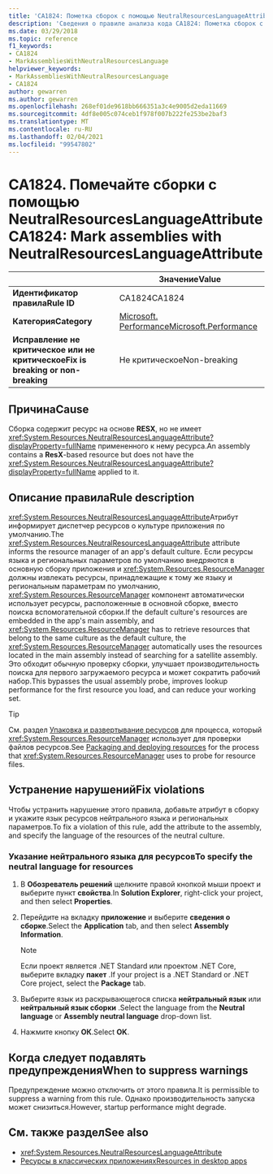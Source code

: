 ```yaml
---
title: 'CA1824: Пометка сборок с помощью NeutralResourcesLanguageAttribute (анализ кода)'
description: 'Сведения о правиле анализа кода CA1824: Пометка сборок с помощью NeutralResourcesLanguageAttribute'
ms.date: 03/29/2018
ms.topic: reference
f1_keywords:
- CA1824
- MarkAssembliesWithNeutralResourcesLanguage
helpviewer_keywords:
- MarkAssembliesWithNeutralResourcesLanguage
- CA1824
author: gewarren
ms.author: gewarren
ms.openlocfilehash: 268ef01de9618bb666351a3c4e9005d2eda11669
ms.sourcegitcommit: 4df8e005c074ceb1f978f007b222fe253be2baf3
ms.translationtype: MT
ms.contentlocale: ru-RU
ms.lasthandoff: 02/04/2021
ms.locfileid: "99547802"
---
```

# <a name="ca1824-mark-assemblies-with-neutralresourceslanguageattribute"></a><span data-ttu-id="8b79a-103">CA1824. Помечайте сборки с помощью NeutralResourcesLanguageAttribute</span><span class="sxs-lookup"><span data-stu-id="8b79a-103">CA1824: Mark assemblies with NeutralResourcesLanguageAttribute</span></span>

| | <span data-ttu-id="8b79a-104">Значение</span><span class="sxs-lookup"><span data-stu-id="8b79a-104">Value</span></span> |
|-|-|
| <span data-ttu-id="8b79a-105">**Идентификатор правила**</span><span class="sxs-lookup"><span data-stu-id="8b79a-105">**Rule ID**</span></span> |<span data-ttu-id="8b79a-106">CA1824</span><span class="sxs-lookup"><span data-stu-id="8b79a-106">CA1824</span></span>|
| <span data-ttu-id="8b79a-107">**Категория**</span><span class="sxs-lookup"><span data-stu-id="8b79a-107">**Category**</span></span> |[<span data-ttu-id="8b79a-108">Microsoft. Performance</span><span class="sxs-lookup"><span data-stu-id="8b79a-108">Microsoft.Performance</span></span>](performance-warnings.md)|
| <span data-ttu-id="8b79a-109">**Исправление не критическое или не критическое**</span><span class="sxs-lookup"><span data-stu-id="8b79a-109">**Fix is breaking or non-breaking**</span></span> |<span data-ttu-id="8b79a-110">Не критическое</span><span class="sxs-lookup"><span data-stu-id="8b79a-110">Non-breaking</span></span>|

## <a name="cause"></a><span data-ttu-id="8b79a-111">Причина</span><span class="sxs-lookup"><span data-stu-id="8b79a-111">Cause</span></span>

<span data-ttu-id="8b79a-112">Сборка содержит ресурс на основе **RESX**, но не имеет <xref:System.Resources.NeutralResourcesLanguageAttribute?displayProperty=fullName> примененного к нему ресурса.</span><span class="sxs-lookup"><span data-stu-id="8b79a-112">An assembly contains a **ResX**-based resource but does not have the <xref:System.Resources.NeutralResourcesLanguageAttribute?displayProperty=fullName> applied to it.</span></span>

## <a name="rule-description"></a><span data-ttu-id="8b79a-113">Описание правила</span><span class="sxs-lookup"><span data-stu-id="8b79a-113">Rule description</span></span>

<span data-ttu-id="8b79a-114"><xref:System.Resources.NeutralResourcesLanguageAttribute>Атрибут информирует диспетчер ресурсов о культуре приложения по умолчанию.</span><span class="sxs-lookup"><span data-stu-id="8b79a-114">The <xref:System.Resources.NeutralResourcesLanguageAttribute> attribute informs the resource manager of an app's default culture.</span></span> <span data-ttu-id="8b79a-115">Если ресурсы языка и региональных параметров по умолчанию внедряются в основную сборку приложения и <xref:System.Resources.ResourceManager> должны извлекать ресурсы, принадлежащие к тому же языку и региональным параметрам по умолчанию, <xref:System.Resources.ResourceManager> компонент автоматически использует ресурсы, расположенные в основной сборке, вместо поиска вспомогательной сборки.</span><span class="sxs-lookup"><span data-stu-id="8b79a-115">If the default culture's resources are embedded in the app's main assembly, and <xref:System.Resources.ResourceManager> has to retrieve resources that belong to the same culture as the default culture, the <xref:System.Resources.ResourceManager> automatically uses the resources located in the main assembly instead of searching for a satellite assembly.</span></span> <span data-ttu-id="8b79a-116">Это обходит обычную проверку сборки, улучшает производительность поиска для первого загружаемого ресурса и может сократить рабочий набор.</span><span class="sxs-lookup"><span data-stu-id="8b79a-116">This bypasses the usual assembly probe, improves lookup performance for the first resource you load, and can reduce your working set.</span></span>

> [!TIP]
> <span data-ttu-id="8b79a-117">См. раздел [Упаковка и развертывание ресурсов](../../../framework/resources/packaging-and-deploying-resources-in-desktop-apps.md) для процесса, который <xref:System.Resources.ResourceManager> использует для проверки файлов ресурсов.</span><span class="sxs-lookup"><span data-stu-id="8b79a-117">See [Packaging and deploying resources](../../../framework/resources/packaging-and-deploying-resources-in-desktop-apps.md) for the process that <xref:System.Resources.ResourceManager> uses to probe for resource files.</span></span>

## <a name="fix-violations"></a><span data-ttu-id="8b79a-118">Устранение нарушений</span><span class="sxs-lookup"><span data-stu-id="8b79a-118">Fix violations</span></span>

<span data-ttu-id="8b79a-119">Чтобы устранить нарушение этого правила, добавьте атрибут в сборку и укажите язык ресурсов нейтрального языка и региональных параметров.</span><span class="sxs-lookup"><span data-stu-id="8b79a-119">To fix a violation of this rule, add the attribute to the assembly, and specify the language of the resources of the neutral culture.</span></span>

### <a name="to-specify-the-neutral-language-for-resources"></a><span data-ttu-id="8b79a-120">Указание нейтрального языка для ресурсов</span><span class="sxs-lookup"><span data-stu-id="8b79a-120">To specify the neutral language for resources</span></span>

1. <span data-ttu-id="8b79a-121">В **Обозреватель решений** щелкните правой кнопкой мыши проект и выберите пункт **свойства**.</span><span class="sxs-lookup"><span data-stu-id="8b79a-121">In **Solution Explorer**, right-click your project, and then select **Properties**.</span></span>

2. <span data-ttu-id="8b79a-122">Перейдите на вкладку **приложение** и выберите **сведения о сборке**.</span><span class="sxs-lookup"><span data-stu-id="8b79a-122">Select the **Application** tab, and then select **Assembly Information**.</span></span>

   > [!NOTE]
   > <span data-ttu-id="8b79a-123">Если проект является .NET Standard или проектом .NET Core, выберите вкладку **пакет** .</span><span class="sxs-lookup"><span data-stu-id="8b79a-123">If your project is a .NET Standard or .NET Core project, select the **Package** tab.</span></span>

3. <span data-ttu-id="8b79a-124">Выберите язык из раскрывающегося списка **нейтральный язык** или **нейтральный язык сборки** .</span><span class="sxs-lookup"><span data-stu-id="8b79a-124">Select the language from the **Neutral language** or **Assembly neutral language** drop-down list.</span></span>

4. <span data-ttu-id="8b79a-125">Нажмите кнопку **ОК**.</span><span class="sxs-lookup"><span data-stu-id="8b79a-125">Select **OK**.</span></span>

## <a name="when-to-suppress-warnings"></a><span data-ttu-id="8b79a-126">Когда следует подавлять предупреждения</span><span class="sxs-lookup"><span data-stu-id="8b79a-126">When to suppress warnings</span></span>

<span data-ttu-id="8b79a-127">Предупреждение можно отключить от этого правила.</span><span class="sxs-lookup"><span data-stu-id="8b79a-127">It is permissible to suppress a warning from this rule.</span></span> <span data-ttu-id="8b79a-128">Однако производительность запуска может снизиться.</span><span class="sxs-lookup"><span data-stu-id="8b79a-128">However, startup performance might degrade.</span></span>

## <a name="see-also"></a><span data-ttu-id="8b79a-129">См. также раздел</span><span class="sxs-lookup"><span data-stu-id="8b79a-129">See also</span></span>

- <xref:System.Resources.NeutralResourcesLanguageAttribute>
- [<span data-ttu-id="8b79a-130">Ресурсы в классических приложениях</span><span class="sxs-lookup"><span data-stu-id="8b79a-130">Resources in desktop apps</span></span>](../../../framework/resources/index.md)
